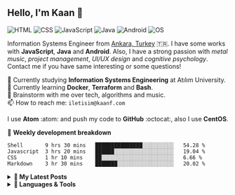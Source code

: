 ## Hello, I'm Kaan 👋

![HTML](https://img.shields.io/badge/HTML-Expert-orange) ![CSS](https://img.shields.io/badge/CSS-Expert-blue) ![JavaScript](https://img.shields.io/badge/JavaScript-Intermediate-yellow) ![Java](https://img.shields.io/badge/Java-Intermediate-red) ![Android](https://img.shields.io/badge/Android-Intermediate-green) ![OS](https://img.shields.io/badge/OS-Linux-black)

Information Systems Engineer from [Ankara, Turkey](https://www.google.com/maps/place/T%C3%BCrkiye/@39.0015493,30.6894055,6z/data=!3m1!4b1!4m5!3m4!1s0x14b0155c964f2671:0x40d9dbd42a625f2a!8m2!3d38.963745!4d35.243322) :tr:. I have some works with **JavaScript**, **Java** and **Android**. Also, I have a strong passion with _metal music_, _project management_, _UI/UX design_ and _cognitive psychology_. Contact me if you have same interesting or some questions!

🔭 Currently studying **Information Systems Engineering** at Atılım University. <br>
🌱 Currently learning **Docker**, **Terraform** and **Bash**. <br>
💬 Brainstorm with me over tech, algorithms and music. <br>
📫 How to reach me: `iletisim@kaanf.com`

I use **Atom** :atom: and push my code to **GitHub** :octocat:, also I use **CentOS**.

:pencil: **Weekly development breakdown**
```text
Shell       9 hrs 30 mins   ███████████████░░░░░░░░░░   54.28 % 
Javascript  3 hrs 20 mins   ██████░░░░░░░░░░░░░░░░░░░   19.04 % 
CSS         1 hr 10 mins    ██░░░░░░░░░░░░░░░░░░░░░░░   6.66 % 
Markdown    3 hr 30 mins    ███████░░░░░░░░░░░░░░░░░░   20.02 % 
```
<details>

<summary><b>🦄 My Latest Posts</b></summary>
<br>

- 🎵 [Haftalık Albüm İncelemesi #1 | Creed - Full Circle](https://kaanf.com/blog/Haftanin-albumu-review-1)
_Creed dinlemeye yanlış hatırlamıyorsam 2018’in Ocak ayında başladım. O zamanlar çoğu gece yeni müzikler keşfetmek için Youtube bataklığına batardım..._
- ⚫ [Linux'ta Kernel & Shell'in kısa bir özeti](https://kaanf.com/blog/Inside-Linux)
_Linux çekirdeği, -diğer adıyla kernel- bir Linux sisteminde çalışan en alt seviye yazılımdır. Linux sisteminin özü diyebiliriz. Sistemin başlangıcında (boot esnasında) yüklenir..._
- 📍 [Kullanıcının İhtiyaçlarını Anlamak](https://kaanf.com/blog/Bolum-2-Kullanici-Ihtiyaclarini-Anlamak)
_Tahmin edilebilirlik, kullanıcı deneyiminin temel ilkelerinden bir tanesidir. İşler kullanıcının tahmin ettiği şekilde yürüdüğünde, uygulama üzerinde daha güçlü bir kontrol duygusu hissederler._
- 🦄 [Mobil Uygulama Tasarımına Giriş](https://kaanf.com/blog/Etkili-UIUX-nasil-olmali)
_İyi bir uygulama ile kötü bir uygulama arasındaki fark genellikle kullanıcı deneyiminin (UX) kalitesidir. İyi bir kullanıcı deneyimi, başarılı uygulamaları başarısız olanlardan ayıran şeydir._

</details>

<details>
<summary><b>🔨 Languages & Tools</b></summary>
<br>
 
![Java](https://img.shields.io/badge/-Java-black?logo=java&style=social)&nbsp;&nbsp;![JavaScript](https://img.shields.io/badge/-JavaScript-black?logo=javascript&style=social)&nbsp;&nbsp;![C++](https://img.shields.io/badge/-C++-black?logo=c%2B%2B&style=social)&nbsp;&nbsp;![C](https://img.shields.io/badge/-C-black?logo=c&style=social)&nbsp;&nbsp;![Android](https://img.shields.io/badge/-Android-black?logo=android&style=social)&nbsp;&nbsp;![HTML5](https://img.shields.io/badge/-HTML5-black?logo=html5&style=social)&nbsp;&nbsp;![CSS3](https://img.shields.io/badge/-CSS3-black?logo=css3&style=social)&nbsp;&nbsp;![jQuery](https://img.shields.io/badge/-jQuery-black?logo=jquery&style=social)&nbsp;&nbsp;![Bootstrap](https://img.shields.io/badge/-Bootstrap-black?logo=bootstrap&style=social)&nbsp;&nbsp;![MySQL](https://img.shields.io/badge/-MySQL-black?logo=mysql&style=social)&nbsp;&nbsp;![Git](https://img.shields.io/badge/-Git-black?logo=git&style=social)&nbsp;&nbsp;![GitHub](https://img.shields.io/badge/-GitHub-black?logo=github&style=social)&nbsp;&nbsp; ![Linux](https://img.shields.io/badge/-Linux-red?logo=linux&style=social)&nbsp;&nbsp; ![Figma](https://img.shields.io/badge/-Figma-red?logo=figma&style=social)&nbsp;&nbsp; ![Adobe XD](https://img.shields.io/badge/-XD-red?logo=adobe-xd&style=social)&nbsp;&nbsp; ![Adobe Photoshop](https://img.shields.io/badge/-Photoshop-black?logo=adobe-photoshop&style=social)&nbsp;&nbsp;

</details>

